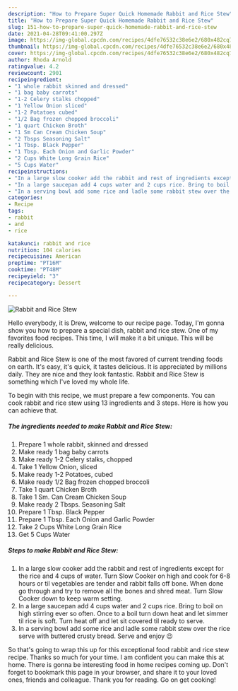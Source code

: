 ```yaml
---
description: "How to Prepare Super Quick Homemade Rabbit and Rice Stew"
title: "How to Prepare Super Quick Homemade Rabbit and Rice Stew"
slug: 151-how-to-prepare-super-quick-homemade-rabbit-and-rice-stew
date: 2021-04-28T09:41:00.297Z
image: https://img-global.cpcdn.com/recipes/4dfe76532c38e6e2/680x482cq70/rabbit-and-rice-stew-recipe-main-photo.jpg
thumbnail: https://img-global.cpcdn.com/recipes/4dfe76532c38e6e2/680x482cq70/rabbit-and-rice-stew-recipe-main-photo.jpg
cover: https://img-global.cpcdn.com/recipes/4dfe76532c38e6e2/680x482cq70/rabbit-and-rice-stew-recipe-main-photo.jpg
author: Rhoda Arnold
ratingvalue: 4.2
reviewcount: 2901
recipeingredient:
- "1 whole rabbit skinned and dressed"
- "1 bag baby carrots"
- "1-2 Celery stalks chopped"
- "1 Yellow Onion sliced"
- "1-2 Potatoes cubed"
- "1/2 Bag frozen chopped broccoli"
- "1 quart Chicken Broth"
- "1 Sm Can Cream Chicken Soup"
- "2 Tbsps Seasoning Salt"
- "1 Tbsp. Black Pepper"
- "1 Tbsp. Each Onion and Garlic Powder"
- "2 Cups White Long Grain Rice"
- "5 Cups Water"
recipeinstructions:
- "In a large slow cooker add the rabbit and rest of ingredients except for the rice and 4 cups of water. Turn Slow Cooker on high and cook for 6-8 hours or til vegetables are tender and rabbit falls off bone. When done go through and try to remove all the bones and shred meat. Turn Slow Cooker down to keep warm setting."
- "In a large saucepan add 4 cups water and 2 cups rice. Bring to boil on high stirring ever so often. Once to a boil turn down heat and let simmer til rice is soft. Turn heat off and let sit covered til ready to serve."
- "In a serving bowl add some rice and ladle some rabbit stew over the rice serve with buttered crusty bread. Serve and enjoy 😉"
categories:
- Recipe
tags:
- rabbit
- and
- rice

katakunci: rabbit and rice 
nutrition: 104 calories
recipecuisine: American
preptime: "PT16M"
cooktime: "PT48M"
recipeyield: "3"
recipecategory: Dessert

---
```



![Rabbit and Rice Stew](https://img-global.cpcdn.com/recipes/4dfe76532c38e6e2/680x482cq70/rabbit-and-rice-stew-recipe-main-photo.jpg)

Hello everybody, it is Drew, welcome to our recipe page. Today, I'm gonna show you how to prepare a special dish, rabbit and rice stew. One of my favorites food recipes. This time, I will make it a bit unique. This will be really delicious.

Rabbit and Rice Stew is one of the most favored of current trending foods on earth. It's easy, it's quick, it tastes delicious. It is appreciated by millions daily. They are nice and they look fantastic. Rabbit and Rice Stew is something which I've loved my whole life.




To begin with this recipe, we must prepare a few components. You can cook rabbit and rice stew using 13 ingredients and 3 steps. Here is how you can achieve that.

<!--inarticleads1-->

##### The ingredients needed to make Rabbit and Rice Stew:

1. Prepare 1 whole rabbit, skinned and dressed
1. Make ready 1 bag baby carrots
1. Make ready 1-2 Celery stalks, chopped
1. Take 1 Yellow Onion, sliced
1. Make ready 1-2 Potatoes, cubed
1. Make ready 1/2 Bag frozen chopped broccoli
1. Take 1 quart Chicken Broth
1. Take 1 Sm. Can Cream Chicken Soup
1. Make ready 2 Tbsps. Seasoning Salt
1. Prepare 1 Tbsp. Black Pepper
1. Prepare 1 Tbsp. Each Onion and Garlic Powder
1. Take 2 Cups White Long Grain Rice
1. Get 5 Cups Water




<!--inarticleads2-->

##### Steps to make Rabbit and Rice Stew:

1. In a large slow cooker add the rabbit and rest of ingredients except for the rice and 4 cups of water. Turn Slow Cooker on high and cook for 6-8 hours or til vegetables are tender and rabbit falls off bone. When done go through and try to remove all the bones and shred meat. Turn Slow Cooker down to keep warm setting.
1. In a large saucepan add 4 cups water and 2 cups rice. Bring to boil on high stirring ever so often. Once to a boil turn down heat and let simmer til rice is soft. Turn heat off and let sit covered til ready to serve.
1. In a serving bowl add some rice and ladle some rabbit stew over the rice serve with buttered crusty bread. Serve and enjoy 😉




So that's going to wrap this up for this exceptional food rabbit and rice stew recipe. Thanks so much for your time. I am confident you can make this at home. There is gonna be interesting food in home recipes coming up. Don't forget to bookmark this page in your browser, and share it to your loved ones, friends and colleague. Thank you for reading. Go on get cooking!
